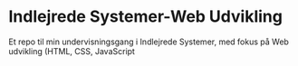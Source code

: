 # Indlejrede Systemer-Web Udvikling
Et repo til min undervisningsgang i Indlejrede Systemer, med fokus på Web udvikling (HTML, CSS, JavaScript
